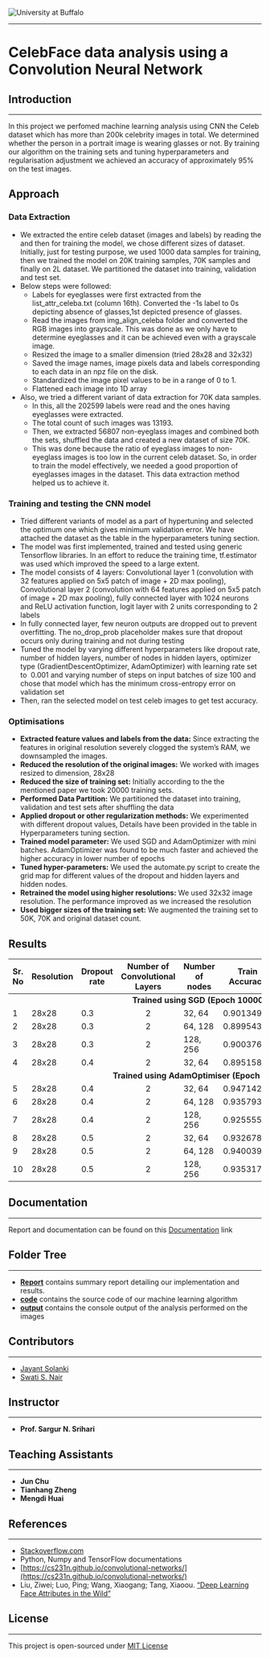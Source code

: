 ![University at Buffalo](http://www.nsm.buffalo.edu/Research/mcyulab//img/2-line_blue_gray.png)

***
# CelebFace data analysis using a Convolution Neural Network

## Introduction
***
In this project we perfomed machine learning analysis using CNN the Celeb dataset which has more than 200k celebrity images in total. We determined whether the person in a portrait image is wearing glasses or not. By training our algorithm on the training sets and tuning hyperparameters and regularisation adjustment we achieved an accuracy of approximately 95% on
the test images.

## Approach
### Data Extraction 
* We extracted the entire celeb dataset (images and labels) by reading the
and then for training the model, we chose different sizes of dataset.
Initially, just for testing purpose, we used 1000 data samples for training,
then we trained the model on 20K training samples, 70K samples and
finally on 2L dataset. We partitioned the dataset into training, validation
and test set.
* Below steps were followed:
  * Labels for eyeglasses were first extracted from the
list_attr_celeba.txt (column 16th). Converted the -1s label to 0s
depicting absence of glasses,1st depicted presence of glasses.
  * Read the images from img_align_celeba folder and converted the
RGB images into grayscale. This was done as we only have to
determine eyeglasses and it can be achieved even with a grayscale
image.
  * Resized the image to a smaller dimension (tried 28x28 and 32x32)
  * Saved the image names, image pixels data and labels corresponding
to each data in an npz file on the disk.
  * Standardized the image pixel values to be in a range of 0 to 1.
  * Flattened each image into 1D array
* Also, we tried a different variant of data extraction for 70K data samples.
  * In this, all the 202599 labels were read and the ones having
eyeglasses were extracted.
  * The total count of such images was 13193.
  * Then, we extracted 56807 non-eyeglass images and
combined both the sets, shuffled the data and created a new
dataset of size 70K.
  * This was done because the ratio of eyeglass images to
non-eyeglass images is too low in the current celeb dataset.
So, in order to train the model effectively, we needed a good
proportion of eyeglasses images in the dataset. This data
extraction method helped us to achieve it.
### Training and testing the CNN model
* Tried different variants of model as a part of hypertuning and selected the
optimum one which gives minimum validation error. We have attached
the dataset as the table in the hyperparameters tuning section.
* The model was first implemented, trained and tested using generic
Tensorflow libraries. In an effort to reduce the training time, tf.estimator
was used which improved the speed to a large extent.
* The model consists of 4 layers: Convolutional layer 1 (convolution with 32
features applied on 5x5 patch of image + 2D max pooling), Convolutional
layer 2 (convolution with 64 features applied on 5x5 patch of image + 2D
max pooling), fully connected layer with 1024 neurons and ReLU activation
function, logit layer with 2 units corresponding to 2 labels
* In fully connected layer, few neuron outputs are dropped out to prevent
overfitting. The no_drop_prob placeholder makes sure that dropout occurs
only during training and not during testing
* Tuned the model by varying different hyperparameters like dropout rate,
number of hidden layers, number of nodes in hidden layers, optimizer type
(GradientDescentOptimizer, AdamOptimizer) with learning rate set to 
0.001 and varying number of steps on input batches of size 100 and chose
that model which has the minimum cross-entropy error on validation set
* Then, ran the selected model on test celeb images to get test accuracy.
### Optimisations
* **Extracted feature values and labels from the data:** Since extracting the
features in original resolution severely clogged the system’s RAM, we
downsampled the images.
* **Reduced the resolution of the original images:** We worked with images resized
to dimension, 28x28
* **Reduced the size of training set:** Initially according to the the mentioned paper
we took 20000 training sets.
* **Performed Data Partition:** We partitioned the dataset into training, validation and test sets
after shuffling the data
* **Applied dropout or other regularization methods:** We experimented with
different dropout values, Details have been provided in the table in
Hyperparameters tuning section.
* **Trained model parameter:** We used SGD and AdamOptimizer with mini batches.
AdamOptimizer was found to be much faster and achieved the higher accuracy in
lower number of epochs
* **Tuned hyper-parameters:** We used the automate.py script to create the grid map
for different values of the dropout and hidden layers and hidden nodes.
* **Retrained the model using higher resolutions:** We used 32x32 image resolution.
The performance improved as we increased the resolution
* **Used bigger sizes of the training set:** We augmented the training set to 50K, 70K
and original dataset count.

## Results
<table>
  <thead><tr><th>Sr. No</th><th>Resolution</th><th>Dropout rate</th><th>Number of Convolutional Layers</th><th>Number of nodes</th><th>Train Accuracy</th><th>Validation Accuracy</th><th>Test Accuracy</th></tr></thead><tbody>
  <tr><td align="center" colspan="8"><b>Trained using SGD (Epoch 10000)</b></td></tr>
   <tr><td>1</td><td>28x28</td><td>0.3</td><td align="center" >2</td><td>32, 64</td><td>0.90134919</td><td>0.89892858</td><td>0.90742856</td></tr>
   <tr><td>2</td><td>28x28</td><td>0.3</td><td align="center" >2</td><td>64, 128</td><td>0.89954364</td><td>0.89910716</td><td>0.90721428</td></tr>
   <tr><td>3</td><td>28x28</td><td>0.3</td><td align="center" >2</td><td>128, 256</td><td>0.90037698</td><td>0.89928573</td><td>0.9069286</td></tr>
   <tr><td>4</td><td>28x28</td><td>0.4</td><td align="center" >2</td><td>32, 64</td><td>0.89515871</td><td>0.89285713</td><td>0.90135711</td></tr>
   <tr><td align="center" colspan="8"><b>Trained using AdamOptimiser (Epoch 1000)</b></td></tr>
   <tr><td>5</td><td>28x28</td><td>0.4</td><td align="center" >2</td><td>32, 64</td><td>0.94714284</td><td>0.94410712</td><td><span style="color:green"><b>0.94035715</b></span</td></tr>
   <tr><td>6</td><td>28x28</td><td>0.4</td><td align="center" >2</td><td>64, 128</td><td>0.93579364</td><td>0.93410712</td><td>0.93457144</td></tr>
   <tr><td>7</td><td>28x28</td><td>0.4</td><td align="center" >2</td><td>128, 256</td><td>0.92555553</td><td>0.92214286</td><td>0.92307144</td></tr>
   <tr><td>8</td><td>28x28</td><td>0.5</td><td align="center" >2</td><td>32, 64</td><td>0.93267858</td><td>0.93339288</td><td>0.93142855</td></tr>
   <tr><td>9</td><td>28x28</td><td>0.5</td><td align="center" >2</td><td>64, 128</td><td>0.94003969</td><td>0.93892854</td><td>0.93785715</td></tr>
   <tr><td>10</td><td>28x28</td><td>0.5</td><td align="center" >2</td><td>128, 256</td><td>0.93531746</td><td>0.93464285</td><td>0.93321431</td></tr>
</tbody></table>

## Documentation
***
Report and documentation can be found on this [Documentation](https://github.com/jayantsolanki/Proj-4-Introduction-to-Deep-Learning-IntroToML-574/blob/master/proj4.pdf) link

## Folder Tree
***
* [**Report**](https://github.com/jayantsolanki/Proj-4-Introduction-to-Deep-Learning-IntroToML-574/tree/master/Report) contains summary report detailing our implementation and results.
* [**code**](https://github.com/jayantsolanki/Proj-4-Introduction-to-Deep-Learning-IntroToML-574/tree/master/code)  contains the source code of our machine learning algorithm
* [**output**](https://github.com/jayantsolanki/Proj-4-Introduction-to-Deep-Learning-IntroToML-574/tree/master/proj4code) contains the console output of the analysis performed on the images

## Contributors
***
  * [Jayant Solanki](https://github.com/jayantsolanki)
  * [Swati S. Nair](https://github.com/swatishr)
  
## Instructor
***
  * **Prof. Sargur N. Srihari**
  
## Teaching Assistants
***
  * **Jun Chu**
  * **Tianhang Zheng**
  * **Mengdi Huai**

## References
***
  * [Stackoverflow.com](Stackoverflow.com)
  * Python, Numpy and TensorFlow documentations
  * [https://cs231n.github.io/convolutional-networks/](https://cs231n.github.io/convolutional-networks/)
  * Liu, Ziwei; Luo, Ping; Wang, Xiaogang; Tang, Xiaoou. [“Deep Learning Face Attributes in the Wild”](https://www.cv-foundation.org/openaccess/content_iccv_2015/papers/Liu_Deep_Learning_Face_ICCV_2015_paper.pdf)

## License
***
This project is open-sourced under [MIT License](http://opensource.org/licenses/MIT)
